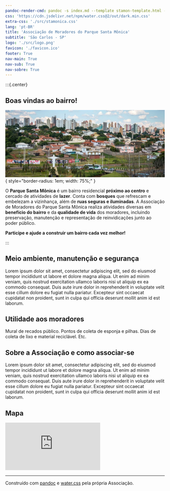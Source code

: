 ```yaml
---
pandoc-render-cmd: pandoc -s index.md --template stamon-template.html -o index.html
css: 'https://cdn.jsdelivr.net/npm/water.css@2/out/dark.min.css'
extra-css: './src/stamonica.css'
lang: 'pt-BR'
title: 'Associação de Moradores do Parque Santa Mônica'
subtitle: 'São Carlos - SP'
logo: './src/logo.png'
favicon: './favicon.ico'
footer: True
nav-main: True
nav-sub: True
nav-sobre: True
---
```


:::{.center}
## **Boas vindas ao bairro!**

![](temp-images/panoramica-dia.jpg "Vista panorâmica do bairro"){ style="border-radius: 1em; width: 75%;" }

O **Parque Santa Mônica** é um bairro residencial **próximo ao centro** e cercado de atividades de **lazer**.
Conta com **bosques** que refrescam e embelezam a vizinhança, além de **ruas seguras e iluminadas**.
A Associação de Moradores do Parque Santa Mônica realiza atividades diversas em **benefício do bairro** e da **qualidade de vida** dos moradores, incluindo preservação, manutenção e representação de reinvidicações junto ao poder público.

**Participe e ajude a construir um bairro cada vez melhor!**

:::

## Meio ambiente, manutenção e segurança

Lorem ipsum dolor sit amet, consectetur adipiscing elit, sed do eiusmod tempor incididunt ut labore et dolore magna aliqua. Ut enim ad minim veniam, quis nostrud exercitation ullamco laboris nisi ut aliquip ex ea commodo consequat. Duis aute irure dolor in reprehenderit in voluptate velit esse cillum dolore eu fugiat nulla pariatur. Excepteur sint occaecat cupidatat non proident, sunt in culpa qui officia deserunt mollit anim id est laborum.


## Utilidade aos moradores

Mural de recados público. Pontos de coleta de esponja e pilhas. Dias de coleta de lixo e material reciclável. Etc.


## Sobre a Associação e como associar-se

Lorem ipsum dolor sit amet, consectetur adipiscing elit, sed do eiusmod tempor incididunt ut labore et dolore magna aliqua. Ut enim ad minim veniam, quis nostrud exercitation ullamco laboris nisi ut aliquip ex ea commodo consequat. Duis aute irure dolor in reprehenderit in voluptate velit esse cillum dolore eu fugiat nulla pariatur. Excepteur sint occaecat cupidatat non proident, sunt in culpa qui officia deserunt mollit anim id est laborum.

## Mapa

<iframe class="map" 
  frameborder="0" scrolling="no"
  marginheight="0" marginwidth="0"
  src="https://www.openstreetmap.org/export/embed.html?bbox=-47.915410995483406%2C-22.021442452415908%2C-47.900948524475105%2C-22.006164421081195&amp;layer=mapnik" >
  </iframe><br/>
<!--  <small>-->
<!--  <a href="https://www.openstreetmap.org/#map=16/-22.0138/-47.9082">View Larger Map</a>-->
<!--  </small>-->

___
Construído com [pandoc](https://pandoc.org/) e [water.css](https://github.com/kognise/water.css) pela própria Associação.


